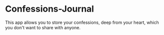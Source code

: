 # Confessions-Journal
This app allows you to store your confessions, deep from your heart, which you don't want to share with anyone.
